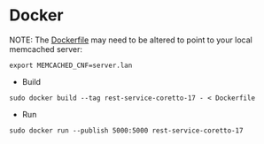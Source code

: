 # Docker

NOTE:  The [Dockerfile](./Dockerfile) may need to be altered to point to your local memcached server:

```
export MEMCACHED_CNF=server.lan
```

- Build

```
sudo docker build --tag rest-service-coretto-17 - < Dockerfile
```

- Run

```
sudo docker run --publish 5000:5000 rest-service-coretto-17
```